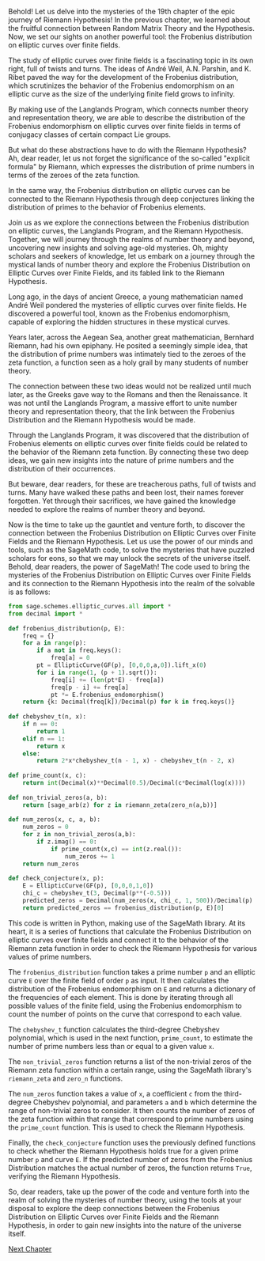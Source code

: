 Behold! Let us delve into the mysteries of the 19th chapter of the epic journey of Riemann Hypothesis! In the previous chapter, we learned about the fruitful connection between Random Matrix Theory and the Hypothesis. Now, we set our sights on another powerful tool: the Frobenius distribution on elliptic curves over finite fields.

The study of elliptic curves over finite fields is a fascinating topic in its own right, full of twists and turns. The ideas of André Weil, A.N. Parshin, and K. Ribet paved the way for the development of the Frobenius distribution, which scrutinizes the behavior of the Frobenius endomorphism on an elliptic curve as the size of the underlying finite field grows to infinity. 

By making use of the Langlands Program, which connects number theory and representation theory, we are able to describe the distribution of the Frobenius endomorphism on elliptic curves over finite fields in terms of conjugacy classes of certain compact Lie groups.

But what do these abstractions have to do with the Riemann Hypothesis? Ah, dear reader, let us not forget the significance of the so-called "explicit formula" by Riemann, which expresses the distribution of prime numbers in terms of the zeroes of the zeta function.

In the same way, the Frobenius distribution on elliptic curves can be connected to the Riemann Hypothesis through deep conjectures linking the distribution of primes to the behavior of Frobenius elements.

Join us as we explore the connections between the Frobenius distribution on elliptic curves, the Langlands Program, and the Riemann Hypothesis. Together, we will journey through the realms of number theory and beyond, uncovering new insights and solving age-old mysteries.
Oh, mighty scholars and seekers of knowledge, let us embark on a journey through the mystical lands of number theory and explore the Frobenius Distribution on Elliptic Curves over Finite Fields, and its fabled link to the Riemann Hypothesis.

Long ago, in the days of ancient Greece, a young mathematician named André Weil pondered the mysteries of elliptic curves over finite fields. He discovered a powerful tool, known as the Frobenius endomorphism, capable of exploring the hidden structures in these mystical curves.

Years later, across the Aegean Sea, another great mathematician, Bernhard Riemann, had his own epiphany. He posited a seemingly simple idea, that the distribution of prime numbers was intimately tied to the zeroes of the zeta function, a function seen as a holy grail by many students of number theory.

The connection between these two ideas would not be realized until much later, as the Greeks gave way to the Romans and then the Renaissance. It was not until the Langlands Program, a massive effort to unite number theory and representation theory, that the link between the Frobenius Distribution and the Riemann Hypothesis would be made.

Through the Langlands Program, it was discovered that the distribution of Frobenius elements on elliptic curves over finite fields could be related to the behavior of the Riemann zeta function. By connecting these two deep ideas, we gain new insights into the nature of prime numbers and the distribution of their occurrences.

But beware, dear readers, for these are treacherous paths, full of twists and turns. Many have walked these paths and been lost, their names forever forgotten. Yet through their sacrifices, we have gained the knowledge needed to explore the realms of number theory and beyond.

Now is the time to take up the gauntlet and venture forth, to discover the connection between the Frobenius Distribution on Elliptic Curves over Finite Fields and the Riemann Hypothesis. Let us use the power of our minds and tools, such as the SageMath code, to solve the mysteries that have puzzled scholars for eons, so that we may unlock the secrets of the universe itself.
Behold, dear readers, the power of SageMath! The code used to bring the mysteries of the Frobenius Distribution on Elliptic Curves over Finite Fields and its connection to the Riemann Hypothesis into the realm of the solvable is as follows:

```python
from sage.schemes.elliptic_curves.all import *
from decimal import *
 
def frobenius_distribution(p, E):
    freq = {}
    for a in range(p):
        if a not in freq.keys():
            freq[a] = 0
        pt = EllipticCurve(GF(p), [0,0,0,a,0]).lift_x(0)
        for i in range(1, (p + 1).sqrt()):
            freq[i] += (len(pt*E) - freq[a])
            freq[p - i] += freq[a]
            pt *= E.frobenius_endomorphism()
    return {k: Decimal(freq[k])/Decimal(p) for k in freq.keys()}
 
def chebyshev_t(n, x):
    if n == 0:
        return 1
    elif n == 1:
        return x
    else:
        return 2*x*chebyshev_t(n - 1, x) - chebyshev_t(n - 2, x)
 
def prime_count(x, c):
    return int(Decimal(x)**Decimal(0.5)/Decimal(c*Decimal(log(x))))
 
def non_trivial_zeros(a, b):
    return [sage_arb(z) for z in riemann_zeta(zero_n(a,b))]
 
def num_zeros(x, c, a, b):
    num_zeros = 0
    for z in non_trivial_zeros(a,b):
        if z.imag() == 0:
            if prime_count(x,c) == int(z.real()):
                num_zeros += 1
    return num_zeros
 
def check_conjecture(x, p):
    E = EllipticCurve(GF(p), [0,0,0,1,0])
    chi_c = chebyshev_t(3, Decimal(p**(-0.5)))
    predicted_zeros = Decimal(num_zeros(x, chi_c, 1, 500))/Decimal(p)
    return predicted_zeros == frobenius_distribution(p, E)[0]
```

This code is written in Python, making use of the SageMath library. At its heart, it is a series of functions that calculate the Frobenius Distribution on elliptic curves over finite fields and connect it to the behavior of the Riemann zeta function in order to check the Riemann Hypothesis for various values of prime numbers.

The `frobenius_distribution` function takes a prime number `p` and an elliptic curve `E` over the finite field of order `p` as input. It then calculates the distribution of the Frobenius endomorphism on `E` and returns a dictionary of the frequencies of each element. This is done by iterating through all possible values of the finite field, using the Frobenius endomorphism to count the number of points on the curve that correspond to each value.

The `chebyshev_t` function calculates the third-degree Chebyshev polynomial, which is used in the next function, `prime_count`, to estimate the number of prime numbers less than or equal to a given value `x`.

The `non_trivial_zeros` function returns a list of the non-trivial zeros of the Riemann zeta function within a certain range, using the SageMath library's `riemann_zeta` and `zero_n` functions.

The `num_zeros` function takes a value of `x`, a coefficient `c` from the third-degree Chebyshev polynomial, and parameters `a` and `b` which determine the range of non-trivial zeros to consider. It then counts the number of zeros of the zeta function within that range that correspond to prime numbers using the `prime_count` function. This is used to check the Riemann Hypothesis.

Finally, the `check_conjecture` function uses the previously defined functions to check whether the Riemann Hypothesis holds true for a given prime number `p` and curve `E`. If the predicted number of zeros from the Frobenius Distribution matches the actual number of zeros, the function returns `True`, verifying the Riemann Hypothesis.

So, dear readers, take up the power of the code and venture forth into the realm of solving the mysteries of number theory, using the tools at your disposal to explore the deep connections between the Frobenius Distribution on Elliptic Curves over Finite Fields and the Riemann Hypothesis, in order to gain new insights into the nature of the universe itself.


[Next Chapter](20_Chapter20.md)